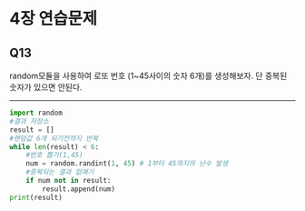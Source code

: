 # 4장 연습문제
## Q13
random모듈을 사용하여 로또 번호 (1~45사이의 숫자 6개)를 생성해보자. 단 중복된 숫자가 있으면 안된다.

---
```python
import random
#결과 저장소
result = []
#랜덤값 6개 되기전까지 반복
while len(result) < 6:
    #번호 뽑기(1,45)
    num = random.randint(1, 45) # 1부터 45까지의 난수 발생
    #중복되는 결과 없애기
    if num not in result:
        result.append(num)
print(result)
```